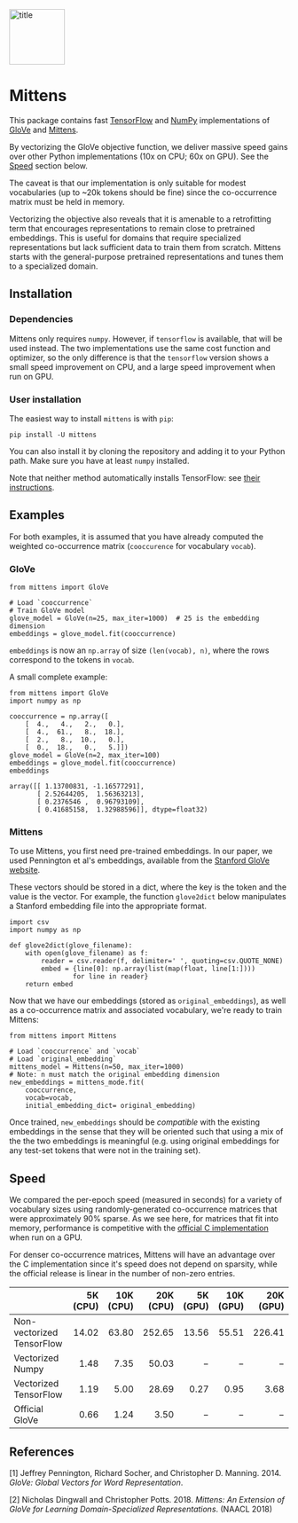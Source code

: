 <img src="img/mittens_logo.png" alt="title" width="100">

# Mittens

This package contains fast [TensorFlow](https://github.com/tensorflow/tensorflow) and [NumPy](https://github.com/numpy/numpy) implementations of [GloVe](https://nlp.stanford.edu/projects/glove/) and [Mittens](arvix_link.com).

By vectorizing the GloVe objective function, we deliver massive speed gains over other Python implementations (10x on CPU; 60x on GPU). See the [Speed](#speed) section below.

The caveat is that our implementation is only suitable for modest vocabularies (up to ~20k tokens should be fine) since the co-occurrence matrix must be held in memory.

Vectorizing the objective also reveals that it is amenable to a retrofitting term that encourages representations to remain close to pretrained embeddings. This is useful for domains that require specialized representations but lack sufficient data to train them from scratch. Mittens starts with the general-purpose pretrained representations and tunes them to a specialized domain.

## Installation

### Dependencies

Mittens only requires `numpy`. However, if `tensorflow` is available, that will be used instead. The two implementations use the same cost function and optimizer, so the only difference is that the `tensorflow` version shows a small speed improvement on CPU, and a large speed improvement when run on GPU.

### User installation

The easiest way to install `mittens` is with `pip`:

```
pip install -U mittens
```

You can also install it by cloning the repository and adding it to your Python path. Make sure you have at least `numpy` installed.

Note that neither method automatically installs TensorFlow: see [their instructions](https://www.tensorflow.org/install/).


## Examples

For both examples, it is assumed that you have already computed the weighted co-occurrence matrix (`cooccurence` for vocabulary `vocab`).

### GloVe

```
from mittens import GloVe

# Load `cooccurrence`
# Train GloVe model
glove_model = GloVe(n=25, max_iter=1000)  # 25 is the embedding dimension
embeddings = glove_model.fit(cooccurrence)
```

`embeddings` is now an `np.array` of size `(len(vocab), n)`, where the rows correspond to the tokens in `vocab`.

A small complete example:

```
from mittens import GloVe
import numpy as np

cooccurrence = np.array([
    [  4.,   4.,   2.,   0.],
    [  4.,  61.,   8.,  18.],
    [  2.,   8.,  10.,   0.],
    [  0.,  18.,   0.,   5.]])
glove_model = GloVe(n=2, max_iter=100)
embeddings = glove_model.fit(cooccurrence)
embeddings

array([[ 1.13700831, -1.16577291],
       [ 2.52644205,  1.56363213],
       [ 0.2376546 ,  0.96793109],
       [ 0.41685158,  1.32988596]], dtype=float32)
```

### Mittens

To use Mittens, you first need pre-trained embeddings. In our paper, we used Pennington et al's embeddings, available from the [Stanford GloVe website](https://nlp.stanford.edu/projects/glove/).

These vectors should be stored in a dict, where the key is the token and the value is the vector. For example, the function `glove2dict` below manipulates a Stanford embedding file into the appropriate format.

```
import csv
import numpy as np

def glove2dict(glove_filename):
    with open(glove_filename) as f:
        reader = csv.reader(f, delimiter=' ', quoting=csv.QUOTE_NONE)
        embed = {line[0]: np.array(list(map(float, line[1:])))
                for line in reader}
    return embed

```

Now that we have our embeddings (stored as `original_embeddings`), as well as a co-occurrence matrix and associated vocabulary, we're ready to train Mittens:

```
from mittens import Mittens

# Load `cooccurrence` and `vocab`
# Load `original_embedding`
mittens_model = Mittens(n=50, max_iter=1000)
# Note: n must match the original embedding dimension
new_embeddings = mittens_mode.fit(
    cooccurrence,
    vocab=vocab,
    initial_embedding_dict= original_embedding)
```

Once trained, `new_embeddings` should be *compatible* with the existing embeddings in the sense that they will be oriented such that using a mix of the the two embeddings is meaningful (e.g. using original embeddings for any test-set tokens that were not in the training set).


## <a name="speed"></a>Speed

We compared the per-epoch speed (measured in seconds) for a variety of vocabulary sizes using randomly-generated co-occurrence matrices that were approximately 90% sparse. As we see here, for matrices that fit into memory, performance is competitive with the [official C implementation](https://github.com/stanfordnlp/GloVe) when run on a GPU.

For denser co-occurrence matrices, Mittens will have an advantage over the C implementation since it's speed does not depend on sparsity, while the official release is linear in the number of non-zero entries.

|                           | 5K (CPU) | 10K (CPU) | 20K (CPU) | 5K (GPU) | 10K (GPU) | 20K (GPU) |
|:--------------------------|---------:|----------:|----------:|---------:|----------:|----------:|
| Non-vectorized TensorFlow |     14.02|      63.80|     252.65|     13.56|      55.51|     226.41|
| Vectorized Numpy          |      1.48|       7.35|      50.03|         −|          −|          −|
| Vectorized TensorFlow     |      1.19|       5.00|      28.69|      0.27|       0.95|       3.68|
| Official GloVe            |      0.66|       1.24|       3.50|         −|          −|          −|

## References
[1] Jeffrey Pennington, Richard Socher, and Christopher D. Manning. 2014. *GloVe: Global Vectors for Word Representation*.

[2] Nicholas Dingwall and Christopher Potts. 2018. *Mittens: An Extension of GloVe for Learning Domain-Specialized Representations*. (NAACL 2018)
